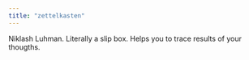 ```yaml
---
title: "zettelkasten"
---
```

Niklash Luhman.
Literally a slip box.
Helps you to trace results of your thougths.
